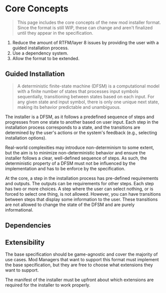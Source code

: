 # Core Concepts

> This page includes the core concepts of the new mod installer format. Since the format is still WIP, these can change and aren't finalized until they appear in the specification.

1) Reduce the amount of RTFM/layer 8 issues by providing the user with a guided installation process.
2) Use a dependency system.
3) Allow the format to be extended.

## Guided Installation

> A deterministic finite-state machine (DFSM) is a computational model with a finite number of states that processes input symbols sequentially, transitioning between states based on each input. For any given state and input symbol, there is only one unique next state, making its behavior predictable and unambiguous.

The installer is a DFSM, as it follows a predefined sequence of steps and progresses from one state to another based on user input. Each step in the installation process corresponds to a state, and the transitions are determined by the user's actions or the system's feedback (e.g., selecting installation options).

Real-world complexities may introduce non-determinism to some extent, but the aim is to minimize non-deterministic behavior and ensure the installer follows a clear, well-defined sequence of steps. As such, the deterministic property of a DFSM must not be influenced by the implementation and has to be enforce by the specification.

At the core, a step in the installation process has pre-defined requirements and outputs. The outputs can be requirements for other steps. Each step has two or more choices. A step where the user can select nothing, or is forced to select one thing, is not allowed. However, you can have transitions between steps that display some information to the user. These transitions are not allowed to change the state of the DFSM and are purely informational.

## Dependencies

## Extensibility

The base specification should be game-agnostic and cover the majority of use cases. Mod Managers that want to support this format must implement the base specification, but they are free to choose what extensions they want to support.

The manifest of the installer must be upfront about which extensions are required for the installer to work properly.
